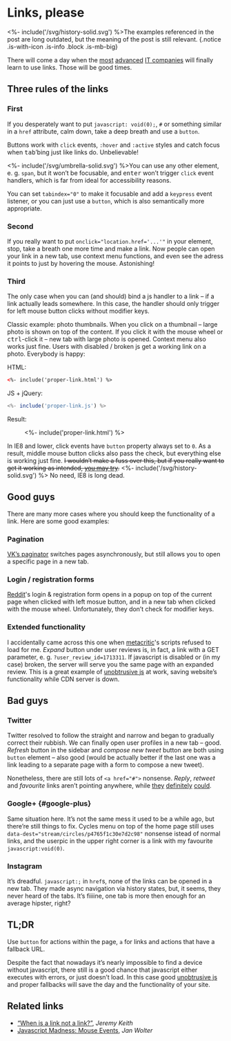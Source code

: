 # Links, please

<%- include('/svg/history-solid.svg') %>The examples referenced in the post are long outdated, but the meaning of the post is still relevant.
{.notice .is-with-icon .is-info .block .is-mb-big}

There will come a day when the [most](//twitter.com) [advanced](//instagram.com) [IT companies](//plus.google.com) will finally learn to use links. Those will be good times.

## Three rules of the links

### First

If you desperately want to put `javascript: void(0);`, `#` or something similar in a `href` attribute, calm down, take a deep breath and use a `button`.

Buttons work with `click` events, `:hover` and `:active` styles and catch focus when <kbd>tab</kbd>&rsquo;bing just like links do. Unbelievable!

<div class="text-container notice is-with-big-icon font-size is-smaller block is-mb">

<%- include('/svg/umbrella-solid.svg') %>You can use any other element, e.&nbsp;g. `span`, but it won’t be focusable, and <kbd>enter</kbd> won’t trigger `click` event handlers, which is far from ideal for accessibility reasons.

You can set `tabindex="0"` to make it focusable and add a `keypress` event listener, or you can just use a `button`, which is also semantically more appropriate.

</div>

### Second

If you really want to put `onclick="location.href='...'"` in your element, stop, take a breath one more time and make a link. Now people can open your link in a new tab, use context menu functions, and even see the adress it points to just by hovering the mouse. Astonishing!

### Third

The only case when you can (and should) bind a js handler to a link – if a link actually leads somewhere. In this case, the handler should only trigger for left mouse button clicks without modifier keys.

Classic example: photo thumbnails. When you click on a thumbnail – large photo is shown on top of the content. If you click it with the mouse wheel or <kbd>ctrl</kbd>-click it – new tab with large photo is opened. Context menu also works just fine. Users with disabled&nbsp;/ broken js get a working link on a photo. Everybody is happy:

HTML:

```html
<%- include('proper-link.html') %>
```

JS + jQuery:

```js
<%- include('proper-link.js') %>
```

Result:

<figure>
    <%- include('proper-link.html') %>
</figure>

<script src="/js/jquery-3.5.1.slim.min.js"></script>
<script>
<%- include('proper-link.js') %>
</script>

In IE8 and lower, click events have `button` property always set to `0`. As a result, middle mouse button clicks also pass the check, but everything else is working just fine. <del>I wouldn’t make a fuss over this, but if you really want to get it working as intended, [you may try](http://unixpapa.com/js/mouse.html).</del> <span class="notice is-info is-inline"><%- include('/svg/history-solid.svg') %> No need, IE8 is long dead.</span>

## Good guys

There are many more cases where you should keep the functionality of a link. Here are some good examples:

### Pagination

[VK’s paginator](http://vk.com/wall-35502680_11833) switches pages asynchronously, but still allows you to open a specific page in a new tab.

### Login / registration forms

[Reddit](//reddit.com)'s login &amp; registration form opens in a popup on top of the current page when clicked with left mosue button, and in a new tab when clicked with the mouse wheel. Unfortunately, they don’t check for modifier keys.

### Extended functionality

I accidentally came across this one when [metacritic](http://www.metacritic.com/game/pc/limbo)'s scripts refused to load for me. *Expand* button under user reviews is, in fact, a link with a GET parameter, e.&nbsp;g. `?user_review_id=1713311`. If javascript is disabled or (in my case) broken, the server will serve you the same page with an expanded review. This is a great example of [unobtrusive js](https://en.wikipedia.org/wiki/Unobtrusive_JavaScript) at work, saving website’s functionality while CDN server is down.

## Bad guys

### Twitter

Twitter resolved to follow the straight and narrow and began to gradually correct their rubbish. We can finally open user profiles in a new tab – good. *Refresh* button in the sidebar and *compose new tweet* button are both using `button` element – also good (would be actually better if the last one was a link leading to a separate page with a form to compose a new tweet).

Nonetheless, there are still lots of `<a href="#">` nonsense. *Reply*, *retweet* and *favourite* links aren’t pointing anywhere, while [they](https://twitter.com/intent/tweet?in_reply_to=386573856179113985) [definitely](https://twitter.com/intent/retweet?tweet_id=386573856179113985) [could](https://twitter.com/intent/favorite?tweet_id=386573856179113985).

### Google+ {#google-plus}

Same situation here. It’s not the same mess it used to be a while ago, but there’re still things to fix. Cycles menu on top of the home page still uses `data-dest="stream/circles/p4765f1c30e7d2c98"` nonsense istead of normal links, and the userpic in the upper right corner is a link with my favourite `javascript:void(0)`.

### Instagram

It’s dreadful. `javascript:;` in `href`s, none of the links can be opened in a new tab. They made async navigation via history states, but, it seems, they never heard of the tabs. It’s fiiiine, one tab is more then enough for an average hipster, right?

## TL;DR

Use `button` for actions within the page, `a` for links and actions that have a fallback URL.

Despite the fact that nowadays it’s nearly impossible to find a device without javascript, there still is a good chance that javascript either executes with errors, or just doesn’t load. In this case good [unobtrusive js](https://en.wikipedia.org/wiki/Unobtrusive_JavaScript) and proper fallbacks will save the day and the functionality of your site.

## Related links

- [“When is a link not a link?”](http://adactio.com/journal/6022/), *Jeremy Keith*
- [Javascript Madness: Mouse Events](http://unixpapa.com/js/mouse.html), *Jan Wolter*
